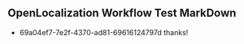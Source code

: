 ## OpenLocalization Workflow Test MarkDown
* 69a04ef7-7e2f-4370-ad81-69616124797d thanks!

<!--HONumber=Jul16_HO3-->


